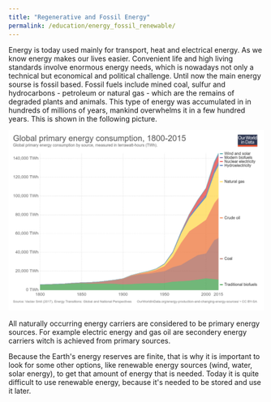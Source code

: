 ```yaml
---
title: "Regenerative and Fossil Energy"
permalink: /education/energy_fossil_renewable/
---
```


Energy is today used mainly for transport, heat and electrical energy. As we know energy makes our lives easier. Convenient life and high living standards involve enormous energy needs, which is nowadays not only a technical but economical and political challenge. Until now the main energy sourse is fossil based. Fossil fuels include mined coal, sulfur and hydrocarbons - petroleum or natural gas - which are the remains of degraded plants and animals. This type of energy was accumulated in in hundreds of millions of years, mankind overwhelms it in a few hundred years. This is shown in the following picture.

![World primary energy Consumption](/media_files/global-primary-energy-consumption.png?style=centerme)

All naturally occurring energy carriers are considered to be primary energy sources. For example electric energy and gas oil are secondery energy carriers witch is achieved from primary sources.

Because the Earth's energy reserves are finite, that is why it is important to look for some other options, like renewable energy sources (wind, water, solar energy), to get that amount of energy that is needed. Today it is quite difficult to use renewable energy, because it's needed to be stored and use it later.
